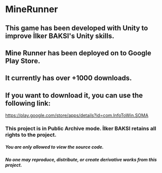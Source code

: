 # MineRunner

## This game has been developed with Unity to improve İlker BAKSI's Unity skills.

## Mine Runner has been deployed on to Google Play Store.
## It currently has over +1000 downloads.
## If you want to download it, you can use the following link:
https://play.google.com/store/apps/details?id=com.InfoToWin.SOMA

### This project is in Public Archive mode. İlker BAKSI retains all rights to the project.

##### You are only allowed to view the source code.
##### No one may reproduce, distribute, or create derivative works from this project.
